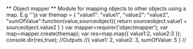 ** Object mapper **
Module for mapping objects to other objects using a map.
E.g
'''js
var themap = {
        "value1": "value1",
        "value2": "value2",
        "sumOfValue":function(value,sourceobject){
            return sourceobject.value1 + sourceobject.value2
        }
}
var mapper=requirer('objectmapper');
var map=mapper.create(themap);
var res=map.map({
    value1:2,
    value2:3
});
console.dir(res,true);
//Outputs
//{ value1: 2, value2: 3, sumOfValue: 5 }
//

